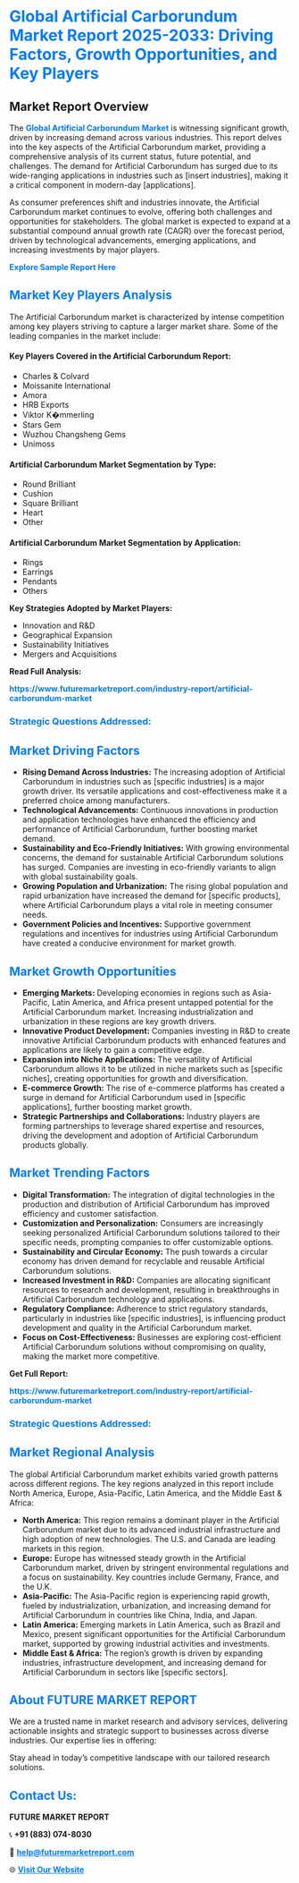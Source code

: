<h1 style="color: #007BFF;">Global Artificial Carborundum Market Report 2025-2033: Driving Factors, Growth Opportunities, and Key Players</h1>

<section id="overview">
<h2>Market Report Overview</h2>
<p>The <a href="https://www.futuremarketreport.com/industry-report/artificial-carborundum-market" style="color: #007BFF; text-decoration: none;"><strong>Global Artificial Carborundum Market</strong></a> is witnessing significant growth, driven by increasing demand across various industries. This report delves into the key aspects of the Artificial Carborundum market, providing a comprehensive analysis of its current status, future potential, and challenges. The demand for Artificial Carborundum has surged due to its wide-ranging applications in industries such as [insert industries], making it a critical component in modern-day [applications].</p>
<p>As consumer preferences shift and industries innovate, the Artificial Carborundum market continues to evolve, offering both challenges and opportunities for stakeholders. The global market is expected to expand at a substantial compound annual growth rate (CAGR) over the forecast period, driven by technological advancements, emerging applications, and increasing investments by major players.</p>
</section>

<section id="overview">
<p><a href="https://www.futuremarketreport.com/request-sample/reportId=89841" style="color: #007BFF; text-decoration: none;"><strong>Explore Sample Report Here</strong></a></p>
</section>

<section id="key-players">
<h2 style="color: #007BFF;">Market Key Players Analysis</h2>
<p>The Artificial Carborundum market is characterized by intense competition among key players striving to capture a larger market share. Some of the leading companies in the market include:</p>
<h4>Key Players Covered in the Artificial Carborundum Report:</h4>
<ul><li>Charles &amp; Colvard</li><li>Moissanite International</li><li>Amora</li><li>HRB Exports</li><li>Viktor K�mmerling</li><li>Stars Gem</li><li>Wuzhou Changsheng Gems</li><li>Unimoss</li></ul>
<h4>Artificial Carborundum Market Segmentation by Type:</h4>
<ul><li>Round Brilliant</li><li>Cushion</li><li>Square Brilliant</li><li>Heart</li><li>Other</li></ul>

<h4>Artificial Carborundum Market Segmentation by Application:</h4>
<ul><li>Rings</li><li>Earrings</li><li>Pendants</li><li>Others</li></ul>
<p><strong>Key Strategies Adopted by Market Players:</strong></p>
<ul>
<li>Innovation and R&D</li>
<li>Geographical Expansion</li>
<li>Sustainability Initiatives</li>
<li>Mergers and Acquisitions</li>
</ul>
</section>

<section>
<p><strong>Read Full Analysis: </strong></p><a href="https://www.futuremarketreport.com/industry-report/artificial-carborundum-market" style="color: #007BFF; text-decoration: none;"><strong>https://www.futuremarketreport.com/industry-report/artificial-carborundum-market</strong></a>
<h3 style="color: #007BFF;">Strategic Questions Addressed:</h3>
</section>

<section id="driving-factors">
<h2 style="color: #007BFF;">Market Driving Factors</h2>
<ul>
<li><strong>Rising Demand Across Industries:</strong> The increasing adoption of Artificial Carborundum in industries such as [specific industries] is a major growth driver. Its versatile applications and cost-effectiveness make it a preferred choice among manufacturers.</li>
<li><strong>Technological Advancements:</strong> Continuous innovations in production and application technologies have enhanced the efficiency and performance of Artificial Carborundum, further boosting market demand.</li>
<li><strong>Sustainability and Eco-Friendly Initiatives:</strong> With growing environmental concerns, the demand for sustainable Artificial Carborundum solutions has surged. Companies are investing in eco-friendly variants to align with global sustainability goals.</li>
<li><strong>Growing Population and Urbanization:</strong> The rising global population and rapid urbanization have increased the demand for [specific products], where Artificial Carborundum plays a vital role in meeting consumer needs.</li>
<li><strong>Government Policies and Incentives:</strong> Supportive government regulations and incentives for industries using Artificial Carborundum have created a conducive environment for market growth.</li>
</ul>
</section>

<section id="growth-opportunities">
<h2 style="color: #007BFF;">Market Growth Opportunities</h2>
<ul>
<li><strong>Emerging Markets:</strong> Developing economies in regions such as Asia-Pacific, Latin America, and Africa present untapped potential for the Artificial Carborundum market. Increasing industrialization and urbanization in these regions are key growth drivers.</li>
<li><strong>Innovative Product Development:</strong> Companies investing in R&D to create innovative Artificial Carborundum products with enhanced features and applications are likely to gain a competitive edge.</li>
<li><strong>Expansion into Niche Applications:</strong> The versatility of Artificial Carborundum allows it to be utilized in niche markets such as [specific niches], creating opportunities for growth and diversification.</li>
<li><strong>E-commerce Growth:</strong> The rise of e-commerce platforms has created a surge in demand for Artificial Carborundum used in [specific applications], further boosting market growth.</li>
<li><strong>Strategic Partnerships and Collaborations:</strong> Industry players are forming partnerships to leverage shared expertise and resources, driving the development and adoption of Artificial Carborundum products globally.</li>
</ul>
</section>

<section id="trending-factors">
<h2 style="color: #007BFF;">Market Trending Factors</h2>
<ul>
<li><strong>Digital Transformation:</strong> The integration of digital technologies in the production and distribution of Artificial Carborundum has improved efficiency and customer satisfaction.</li>
<li><strong>Customization and Personalization:</strong> Consumers are increasingly seeking personalized Artificial Carborundum solutions tailored to their specific needs, prompting companies to offer customizable options.</li>
<li><strong>Sustainability and Circular Economy:</strong> The push towards a circular economy has driven demand for recyclable and reusable Artificial Carborundum solutions.</li>
<li><strong>Increased Investment in R&D:</strong> Companies are allocating significant resources to research and development, resulting in breakthroughs in Artificial Carborundum technology and applications.</li>
<li><strong>Regulatory Compliance:</strong> Adherence to strict regulatory standards, particularly in industries like [specific industries], is influencing product development and quality in the Artificial Carborundum market.</li>
<li><strong>Focus on Cost-Effectiveness:</strong> Businesses are exploring cost-efficient Artificial Carborundum solutions without compromising on quality, making the market more competitive.</li>
</ul>
</section>

<section>
<p><strong>Get Full Report: </strong></p><a href="https://www.futuremarketreport.com/industry-report/artificial-carborundum-market" style="color: #007BFF; text-decoration: none;"><strong>https://www.futuremarketreport.com/industry-report/artificial-carborundum-market</strong></a>
<h3 style="color: #007BFF;">Strategic Questions Addressed:</h3>
</section>


<section id="regional-analysis">
<h2 style="color: #007BFF;">Market Regional Analysis</h2>
<p>The global Artificial Carborundum market exhibits varied growth patterns across different regions. The key regions analyzed in this report include North America, Europe, Asia-Pacific, Latin America, and the Middle East & Africa:</p>
<ul>
<li><strong>North America:</strong> This region remains a dominant player in the Artificial Carborundum market due to its advanced industrial infrastructure and high adoption of new technologies. The U.S. and Canada are leading markets in this region.</li>
<li><strong>Europe:</strong> Europe has witnessed steady growth in the Artificial Carborundum market, driven by stringent environmental regulations and a focus on sustainability. Key countries include Germany, France, and the U.K.</li>
<li><strong>Asia-Pacific:</strong> The Asia-Pacific region is experiencing rapid growth, fueled by industrialization, urbanization, and increasing demand for Artificial Carborundum in countries like China, India, and Japan.</li>
<li><strong>Latin America:</strong> Emerging markets in Latin America, such as Brazil and Mexico, present significant opportunities for the Artificial Carborundum market, supported by growing industrial activities and investments.</li>
<li><strong>Middle East & Africa:</strong> The region’s growth is driven by expanding industries, infrastructure development, and increasing demand for Artificial Carborundum in sectors like [specific sectors].</li>
</ul>
</section>

<footer>
<h2 style="color: #007BFF;">About FUTURE MARKET REPORT</h2>
<p>We are a trusted name in market research and advisory services, delivering actionable insights and strategic support to businesses across diverse industries. Our expertise lies in offering:</p>

<p>Stay ahead in today’s competitive landscape with our tailored research solutions.</p>

<h2 style="color: #007BFF;">Contact Us:</h2>
<p><strong>FUTURE MARKET REPORT</strong></p>
<p>📞 <strong>+91 (883) 074-8030</strong></p>
<p>📧 <strong><a href="mailto:help@futuremarketreport.com" style="color: #007BFF;">help@futuremarketreport.com</a></strong></p>
<p>🌐 <strong><a href="https://www.futuremarketreport.com/" style="color: #007BFF;">Visit Our Website</a></strong></p>
</footer>